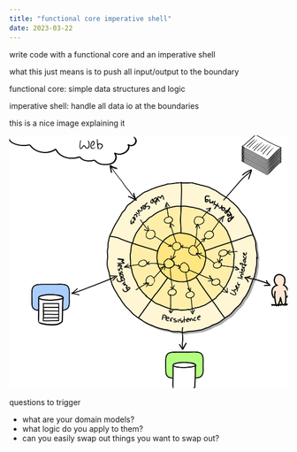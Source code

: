 ```yaml
---
title: "functional core imperative shell" 
date: 2023-03-22
---
```


write code with a functional core and an imperative shell

what this just means is to push all input/output to the boundary

functional core: simple data structures and logic

imperative shell: handle all data io at the boundaries

this is a nice image explaining it

![](/../../assets/functional-core-imperative-shell/2023-03-22-12-14-58.png)

questions to trigger

* what are your domain models?
* what logic do you apply to them?
* can you easily swap out things you want to swap out?